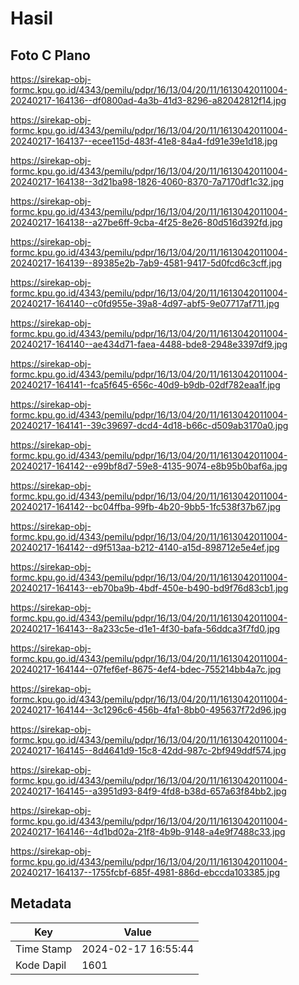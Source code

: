 # Hasil

## Foto C Plano

https://sirekap-obj-formc.kpu.go.id/4343/pemilu/pdpr/16/13/04/20/11/1613042011004-20240217-164136--df0800ad-4a3b-41d3-8296-a82042812f14.jpg

https://sirekap-obj-formc.kpu.go.id/4343/pemilu/pdpr/16/13/04/20/11/1613042011004-20240217-164137--ecee115d-483f-41e8-84a4-fd91e39e1d18.jpg

https://sirekap-obj-formc.kpu.go.id/4343/pemilu/pdpr/16/13/04/20/11/1613042011004-20240217-164138--3d21ba98-1826-4060-8370-7a7170df1c32.jpg

https://sirekap-obj-formc.kpu.go.id/4343/pemilu/pdpr/16/13/04/20/11/1613042011004-20240217-164138--a27be6ff-9cba-4f25-8e26-80d516d392fd.jpg

https://sirekap-obj-formc.kpu.go.id/4343/pemilu/pdpr/16/13/04/20/11/1613042011004-20240217-164139--89385e2b-7ab9-4581-9417-5d0fcd6c3cff.jpg

https://sirekap-obj-formc.kpu.go.id/4343/pemilu/pdpr/16/13/04/20/11/1613042011004-20240217-164140--c0fd955e-39a8-4d97-abf5-9e07717af711.jpg

https://sirekap-obj-formc.kpu.go.id/4343/pemilu/pdpr/16/13/04/20/11/1613042011004-20240217-164140--ae434d71-faea-4488-bde8-2948e3397df9.jpg

https://sirekap-obj-formc.kpu.go.id/4343/pemilu/pdpr/16/13/04/20/11/1613042011004-20240217-164141--fca5f645-656c-40d9-b9db-02df782eaa1f.jpg

https://sirekap-obj-formc.kpu.go.id/4343/pemilu/pdpr/16/13/04/20/11/1613042011004-20240217-164141--39c39697-dcd4-4d18-b66c-d509ab3170a0.jpg

https://sirekap-obj-formc.kpu.go.id/4343/pemilu/pdpr/16/13/04/20/11/1613042011004-20240217-164142--e99bf8d7-59e8-4135-9074-e8b95b0baf6a.jpg

https://sirekap-obj-formc.kpu.go.id/4343/pemilu/pdpr/16/13/04/20/11/1613042011004-20240217-164142--bc04ffba-99fb-4b20-9bb5-1fc538f37b67.jpg

https://sirekap-obj-formc.kpu.go.id/4343/pemilu/pdpr/16/13/04/20/11/1613042011004-20240217-164142--d9f513aa-b212-4140-a15d-898712e5e4ef.jpg

https://sirekap-obj-formc.kpu.go.id/4343/pemilu/pdpr/16/13/04/20/11/1613042011004-20240217-164143--eb70ba9b-4bdf-450e-b490-bd9f76d83cb1.jpg

https://sirekap-obj-formc.kpu.go.id/4343/pemilu/pdpr/16/13/04/20/11/1613042011004-20240217-164143--8a233c5e-d1e1-4f30-bafa-56ddca3f7fd0.jpg

https://sirekap-obj-formc.kpu.go.id/4343/pemilu/pdpr/16/13/04/20/11/1613042011004-20240217-164144--07fef6ef-8675-4ef4-bdec-755214bb4a7c.jpg

https://sirekap-obj-formc.kpu.go.id/4343/pemilu/pdpr/16/13/04/20/11/1613042011004-20240217-164144--3c1296c6-456b-4fa1-8bb0-495637f72d96.jpg

https://sirekap-obj-formc.kpu.go.id/4343/pemilu/pdpr/16/13/04/20/11/1613042011004-20240217-164145--8d4641d9-15c8-42dd-987c-2bf949ddf574.jpg

https://sirekap-obj-formc.kpu.go.id/4343/pemilu/pdpr/16/13/04/20/11/1613042011004-20240217-164145--a3951d93-84f9-4fd8-b38d-657a63f84bb2.jpg

https://sirekap-obj-formc.kpu.go.id/4343/pemilu/pdpr/16/13/04/20/11/1613042011004-20240217-164146--4d1bd02a-21f8-4b9b-9148-a4e9f7488c33.jpg

https://sirekap-obj-formc.kpu.go.id/4343/pemilu/pdpr/16/13/04/20/11/1613042011004-20240217-164137--1755fcbf-685f-4981-886d-ebccda103385.jpg


## Metadata

| Key        | Value               |
| ---------- | ------------------- |
| Time Stamp | 2024-02-17 16:55:44 |
| Kode Dapil | 1601                |



